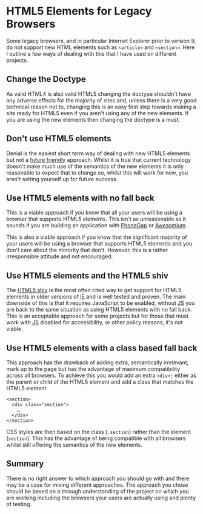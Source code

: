 # HTML5 Elements for Legacy Browsers

Some legacy browsers, and in particular Internet Explorer prior to version 9, do not support new HTML elements such as `<article>` and `<section>`.  Here I outline a few ways of dealing with this that I have used on different projects.

## Change the Doctype

As valid HTML4 is also valid HTML5 changing the doctype shouldn't have any adverse effects for the majority of sites and, unless there is a very good technical reason not to, changing this is an easy first step towards making a site ready for HTML5 even if you aren't using any of the new elements.  If you are using the new elements then changing the doctype is a must.

## Don't use HTML5 elements

Denial is the easiest short term way of dealing with new HTML5 elements but not a <a href="http://futurefriend.ly/">future friendly</a> approach.  Whilst it is true that current technology doesn't make much use of the semantics of the new elements it is only reasonable to expect that to change so, whilst this will work for now, you aren't setting yourself up for future success.

## Use HTML5 elements with no fall back

This is a viable approach if you know that all your users will be using a browser that supports HTML5 elements.  This isn't as unreasonable as it sounds if you are building an application with <a href="http://phonegap.com/">PhoneGap</a> or <a href="http://awesomium.com/">Awesomium</a>.

This is also a viable approach if you know that the significant majority of your users will be using a browser that supports HTML5 elements and you don't care about the minority that don't.  However, this is a rather irresponsible attitude and not encouraged.

## Use HTML5 elements and the HTML5 shiv

The <a href="https://github.com/aFarkas/html5shiv/">HTML5 shiv</a> is the most often cited way to get support for HTML5 elements in older versions of <abbr title="Internet Explorer">IE</abbr> and is well tested and proven.  The main downside of this is that it requires JavaScript to be enabled, without <abbr title="JavaScript">JS</abbr> you are back to the same situation as using HTML5 elements with no fall back.  This is an acceptable approach for some projects but for those that must work with <abbr title="JavaScript">JS</abbr> disabled for accessibility, or other policy reasons, it's not viable.

## Use HTML5 elements with a class based fall back

This approach has the drawback of adding extra, semantically irrelevant, mark up to the page but has the advantage of maximum compatibility across all browsers.  To achieve this you would add an extra `<div>;` either as the parent or child of the HTML5 element and add a class that matches the HTML5 element:

<pre class="code"><code>&lt;section&gt;
  &lt;div class="section"&gt;
    &hellip;
  &lt;/div&gt;
&lt;/section&gt;</code></pre>

CSS styles are then based on the class (`.section`) rather than the element (`section`).  This has the advantage of being compatible with all browsers whilst still offering the semantics of the new elements.

## Summary

There is no right answer to which approach you should go with and there may be a case for mixing different approaches.  The approach you chose should be based on a through understanding of the project on which you are working including the browsers your users are actually using and plenty of testing.
